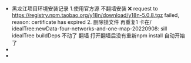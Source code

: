 - 黑龙江项目环境安装记录
  1.使用官方源 不翻墙安装 ❌
   request to https://registry.npm.taobao.org/y18n/download/y18n-5.0.8.tgz failed, reason: certificate has expired
  2. 删除锁文件 再重复1
  卡在/ idealTree:newData-four-networks-and-one-map-20220908: sill idealTree buildDeps  不动了
  翻墙 打开翻墙后没有重新npm install 自动开始了
-
-